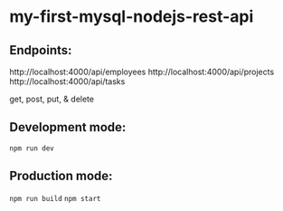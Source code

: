 # my-first-mysql-nodejs-rest-api

## Endpoints:

http://localhost:4000/api/employees
http://localhost:4000/api/projects
http://localhost:4000/api/tasks

get, post, put, & delete

## Development mode:
`npm run dev`

## Production mode:
`npm run build`
`npm start`
